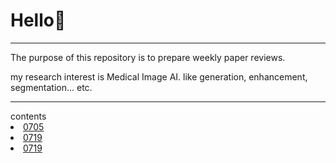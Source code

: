 # Hello👋   
<hr>
The purpose of this repository is to prepare weekly paper reviews.

my research interest is Medical Image AI. like generation, enhancement, segmentation... etc.
<hr>
<ui>
    contents
    <li><a href='0705_PYS_Generative_Adversarial_Nets.pdf'>0705</a></li>
    <li><a href='0719_2D_medical_image_synthesis_using_transformer_based_denoising_diffusion_probabilistic_model.pdf'>0719</a></li>
    <li><a href='0726_nn_U-Net_self-adapting_Framework_for_U-Net-Based_Medical_Image_Segmentation.pdf'>0719</a></li>
</ui>
